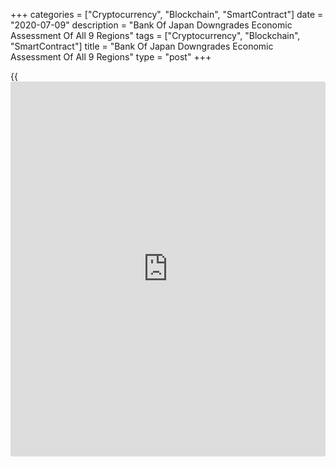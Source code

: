 +++
categories = ["Cryptocurrency", "Blockchain", "SmartContract"]
date = "2020-07-09"
description = "Bank Of Japan Downgrades Economic Assessment Of All 9 Regions"
tags = ["Cryptocurrency", "Blockchain", "SmartContract"]
title = "Bank Of Japan Downgrades Economic Assessment Of All 9 Regions"
type = "post"
+++

{{<iframe id="large-banner" src="https://www.bounty.group/#slide=21.0" width="100%" height="600" scrolling="no" style="border: 0px solid rgb(216, 221, 230); border-radius: 3px;">}}

The Bank of Japan downgraded economic assessment of all nine regions for
the second straight time, citing the impact of the novel
[coronavirus][1], or Covid-19.

According to the latest quarterly Regional Economic Report, released on
Thursday, all nine regions reported that the economic situation is
worsening.

Nine regions namely Hokkaido, Tohoku, Hokuriku, Kanto-Koshinetsu, Tokai,
Kinki, Chugoku, Shikoku, Kyushu- Okinawa reported that their
[economy][2] had either deteriorated or had been in a severe situation.

Data came ahead of BoJ's monetary [policy](https://www.fintechee.com/policy/) meeting due on July 15.

For comments and feedback [contact](https://www.playgroundfx.com/contact/): editorial@rtt[news](https://www.letsplayfx.com/blog/forex-news-website/).com

[Economic News][2]

 **What parts of the world are seeing the best (and worst) economic
performances lately? Click[here][3] to check out our [Econ Scorecard][3]
and find out! See up-to-the-moment [ranking](https://www.playgroundfx.com/blog/crypto-exchange-ranking/)s for the best and worst
performers in [GDP][4], [unemployment rate][5], [inflation][6] and much
more.**

   1. www.rtt[news](https://www.letsplayfx.com/blog/forex-news-website/).com/list/coronavirus.aspx
   2. www.rtt[news](https://www.letsplayfx.com/blog/forex-news-website/).com/Content/EconomicNews.aspx
   3. www.rtt[news](https://www.letsplayfx.com/blog/forex-news-website/).com/economic-scorecard/world-rank/unemployment-rate/highest-performance.aspx
   4. www.rtt[news](https://www.letsplayfx.com/blog/forex-news-website/).com/economic-scorecard/world-rank/GDP/highest-performance.aspx
   5. www.rtt[news](https://www.letsplayfx.com/blog/forex-news-website/).com/economic-scorecard/world-rank/unemployment-rate/lowest-performance.aspx
   6. www.rtt[news](https://www.letsplayfx.com/blog/forex-news-website/).com/economic-scorecard/world-rank/CPI/highest-performance.aspx